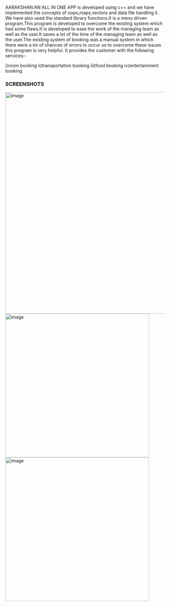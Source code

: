 
AARAKSHAN:AN ALL IN ONE APP is developed using c++ and we have implemented the concepts of oops,maps,vectors and data file handling it .
We have also used the standard library functions.It is a menu driven program.This program is developed to overcome the existing system which had some flaws.It is developed to ease the work of the managing team as well as the user.It saves a lot of the time of the managing team as well as the user.The existing system of booking was a manual system in which there were a lot of chances of errors to occur so to overcome these issues this program is very helpful.
It provides the customer with the following services:-

i)room booking
ii)transportation booking
iii)food booking
iv)entertainment booking

### SCREENSHOTS

<img align="center" width="700" alt="image" src="https://user-images.githubusercontent.com/71872570/233990088-2cabe2ad-38c3-4b31-8e59-d3b1cc120db0.png">

<img align="center" width="454" alt="image" src="https://user-images.githubusercontent.com/71872570/233990811-a4b06500-3f20-4c52-b4f5-4cfd33f726f0.png">

<img align="center" width="454" alt="image" src="https://user-images.githubusercontent.com/71872570/233990908-dc3f20d0-12c9-4a23-952d-f3ac2bb34a45.png">


